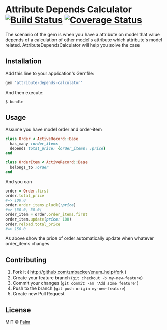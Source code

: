# Attribute Depends Calculator [![Build Status](https://travis-ci.org/falm/attribute-depends-calculator.svg?branch=master)](https://travis-ci.org/falm/attribute-depends-calculator) [![Coverage Status](https://coveralls.io/repos/github/falm/attribute-depends-calculator/badge.svg)](https://coveralls.io/github/falm/attribute-depends-calculator)

The scenario of the gem is when you have a attribute on model that value depends of a calculation of other model's attribute which attribute's model related. AttributeDependsCalculator will help you solve the case

## Installation

Add this line to your application's Gemfile:

```ruby
gem 'attribute-depends-calculator'
```

And then execute:

    $ bundle

## Usage
Assume you have model order and order-item
```ruby
class Order < ActiveRecord::Base
  has_many :order_items
  depends total_price: {order_items: :price}
end

class OrderItem < ActiveRecord::Base
  belongs_to :order
end
```
And you can
```ruby
order = Order.first
order.total_price
#=> 100.0
order.order_items.pluck(:price)
#=> [50.0, 50.0]
order_item = order.order_items.first
order_item.update(price: 100)
order.reload.total_price
#=> 150.0
```
As above show the price of order automatically update when whatever order_items changes

## Contributing

1. Fork it ( http://github.com/zmbacker/enum_help/fork )
2. Create your feature branch (`git checkout -b my-new-feature`)
3. Commit your changes (`git commit -am 'Add some feature'`)
4. Push to the branch (`git push origin my-new-feature`)
5. Create new Pull Request

## License
MIT © [Falm](https://github.com/falm)
